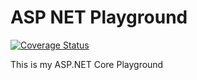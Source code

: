 # ASP NET Playground

[![Coverage Status](https://coveralls.io/repos/github/leandrocgsi/ASP_NET_Playground/badge.svg?branch=master)](https://coveralls.io/github/leandrocgsi/ASP_NET_Playground?branch=master)

This is my ASP.NET Core Playground
